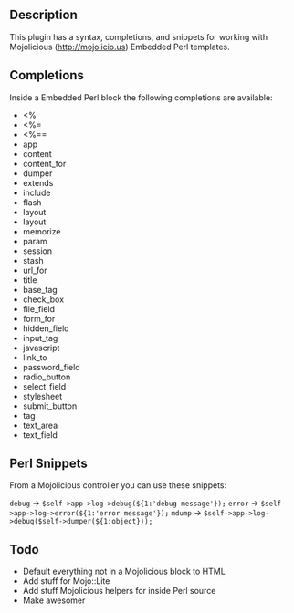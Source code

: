 Description
------------------

This plugin has a syntax, completions, and snippets for working with Mojolicious (http://mojolicio.us) Embedded Perl templates.


Completions
------------------

Inside a Embedded Perl block the following completions are available:

* &lt;%
* &lt;%=
* &lt;%==
* app
* content
* content_for
* dumper
* extends
* include
* flash
* layout
* layout
* memorize
* param
* session
* stash
* url_for
* title
* base_tag
* check_box
* file_field
* form_for
* hidden_field
* input_tag
* javascript
* link_to
* password_field
* radio_button
* select_field
* stylesheet
* submit_button
* tag
* text_area
* text_field

Perl Snippets
------------------

From a Mojolicious controller you can use these snippets:

`debug` -> `$self->app->log->debug(${1:'debug message'});`
`error` -> `$self->app->log->error(${1:'error message'});`
`mdump` -> `$self->app->log->debug($self->dumper(${1:object}));`


Todo
------------------

* Default everything not in a Mojolicious block to HTML
* Add stuff for Mojo::Lite
* Add stuff Mojolicious helpers for inside Perl source
* Make awesomer
